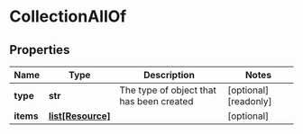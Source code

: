 # CollectionAllOf

## Properties
| Name | Type | Description | Notes |
| ------------ | ------------- | ------------- | ------------- |
| **type** | **str** | The type of object that has been created | [optional] [readonly]  |
| **items** | [**list[Resource]**](Resource.md) |  | [optional]  |


